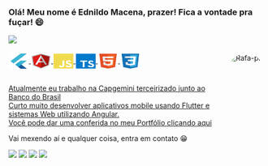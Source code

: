 ### Olá! Meu nome é Ednildo Macena, prazer! Fica a vontade pra fuçar! 😄

<div align="left">
  <a href="https://github.com/nildomacena">
  <img height="180em" src="https://github-readme-stats.vercel.app/api/top-langs/?username=nildomacena&layout=compact&langs_count=7&theme=onedark"/>
</div>
<div style="display: inline_block"><br>
  <img align="center" alt="Flutter" height="30" width="40" src="https://raw.githubusercontent.com/devicons/devicon/master/icons/flutter/flutter-original.svg">
  <img align="center" alt="Angular" height="30" width="40" src="https://raw.githubusercontent.com/devicons/devicon/master/icons/angularjs/angularjs-original.svg">
  <img align="center" alt="JS" height="30" width="40" src="https://raw.githubusercontent.com/devicons/devicon/master/icons/javascript/javascript-plain.svg">
  <img align="center" alt="TS" height="30" width="40" src="https://raw.githubusercontent.com/devicons/devicon/master/icons/typescript/typescript-plain.svg">
  <img align="center" alt="HTML" height="30" width="40" src="https://raw.githubusercontent.com/devicons/devicon/master/icons/html5/html5-original.svg">
  <img align="center" alt="CSS" height="30" width="40" src="https://raw.githubusercontent.com/devicons/devicon/master/icons/css3/css3-original.svg">
  <img align="right" alt="Rafa-pic" height="150" style="border-radius:50px;" src="https://firebasestorage.googleapis.com/v0/b/mymenu-40ca7.appspot.com/o/avatar.jfif?alt=media&token=07d99c9e-f534-4c12-95e4-7b62ddf068a6">
</div>
  
  ##

Atualmente eu trabalho na Capgemini terceirizado junto ao Banco do Brasil<br>
Curto muito desenvolver aplicativos mobile usando Flutter e sistemas Web utilizando Angular.<br>
Você pode dar uma conferida no meu [Portfólio clicando aqui](https://bit.ly/nildo-macena)<br>

Vai mexendo aí e qualquer coisa, entra em contato 😁

<div> 
  <a href="https://www.linkedin.com/in/ednildo-macena" target="_blank"><img src="https://img.shields.io/badge/-LinkedIn-%230077B5?style=for-the-badge&logo=linkedin&logoColor=white" target="_blank"></a>
  <a href = "mailto:ednildo@outlook.com.br"><img src="https://img.shields.io/badge/-Outlook-%23333?style=for-the-badge&logo=gmail&logoColor=white" target="_blank"></a>
  <a href = "https://t.me/NildoMacena"><img src="https://img.shields.io/badge/Telegram-7289DA?style=for-the-badge&logo=telegram&logoColor=white" target="_blank"></a>
  <a href="https://instagram.com/nildinhomacena" target="_blank"><img src="https://img.shields.io/badge/-Instagram-%23E4405F?style=for-the-badge&logo=instagram&logoColor=white" target="_blank"></a>
</div>
